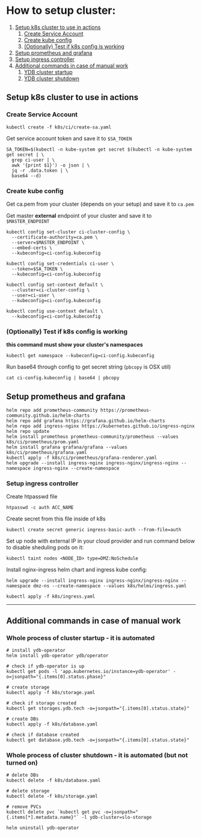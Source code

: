 # How to setup cluster:

1. [Setup k8s cluster to use in actions](#setup-k8s)
   1. [Create Service Account](#create-sa)
   2. [Create kube config](#create-k8s-conf)
   3. [(Optionally) Test if k8s config is working](#test-k8s-conf)
2. [Setup prometheus and grafana](#prom-grafana)
3. [Setup ingress controller](#setup-ingress)
4. [Additional commands in case of manual work](#manual)
   1. [YDB cluster startup](#manual-startup)
   2. [YDB cluster shutdown](#manual-shutdown)

<a name="setup-k8s"></a>

## Setup k8s cluster to use in actions

<a name="create-sa"></a>

### Create Service Account

`kubectl create -f k8s/ci/create-sa.yaml`

Get service account token and save it to `$SA_TOKEN`

```
SA_TOKEN=$(kubectl -n kube-system get secret $(kubectl -n kube-system get secret | \
  grep ci-user | \
  awk '{print $1}') -o json | \
  jq -r .data.token | \
  base64 --d)
```

<a name="create-k8s-conf"></a>

### Create kube config

Get ca.pem from your cluster (depends on your setup) and save it to `ca.pem`

Get master **external** endpoint of your cluster and save it to `$MASTER_ENDPOINT`

```
kubectl config set-cluster ci-cluster-config \
  --certificate-authority=ca.pem \
  --server=$MASTER_ENDPOINT \
  --embed-certs \
  --kubeconfig=ci-config.kubeconfig

kubectl config set-credentials ci-user \
  --token=$SA_TOKEN \
  --kubeconfig=ci-config.kubeconfig

kubectl config set-context default \
  --cluster=ci-cluster-config \
  --user=ci-user \
  --kubeconfig=ci-config.kubeconfig

kubectl config use-context default \
  --kubeconfig=ci-config.kubeconfig
```

<a name="test-k8s-conf"></a>

### (Optionally) Test if k8s config is working

**this command must show your cluster's namespaces**

```
kubectl get namespace --kubeconfig=ci-config.kubeconfig
```

Run base64 through config to get secret string (`pbcopy` is OSX util)

```
cat ci-config.kubeconfig | base64 | pbcopy
```

<a name="prom-grafana"></a>

## Setup prometheus and grafana

```
helm repo add prometheus-community https://prometheus-community.github.io/helm-charts
helm repo add grafana https://grafana.github.io/helm-charts
helm repo add ingress-nginx https://kubernetes.github.io/ingress-nginx
helm repo update
helm install prometheus prometheus-community/prometheus --values k8s/ci/prometheus/prom.yaml
helm install grafana grafana/grafana --values k8s/ci/prometheus/grafana.yaml
kubectl apply -f k8s/ci/prometheus/grafana-renderer.yaml
helm upgrade --install ingress-nginx ingress-nginx/ingress-nginx --namespace ingress-nginx --create-namespace
```

<a name="setup-ingress"></a>

### Setup ingress controller

Create htpasswd file

```
htpasswd -c auth ACC_NAME
```

Create secret from this file inside of k8s

```
kubectl create secret generic ingress-basic-auth --from-file=auth
```

Set up node with external IP in your cloud provider and run command below to disable sheduling pods on it:

```
kubectl taint nodes <NODE_ID> type=DMZ:NoSchedule
```

Install nginx-ingress helm chart and ingress kube config:

```
helm upgrade --install ingress-nginx ingress-nginx/ingress-nginx --namespace dmz-ns --create-namespace --values k8s/helms/ingress.yaml

kubectl apply -f k8s/ingress.yaml
```

<hr>

<a name="manual"></a>

## Additional commands in case of manual work

<a name="manual-startup"></a>

### Whole process of cluster startup - it is automated

```
# install ydb-operator
helm install ydb-operator ydb/operator

# check if ydb-operator is up
kubectl get pods -l 'app.kubernetes.io/instance=ydb-operator' -o=jsonpath="{.items[0].status.phase}"

# create storage
kubectl apply -f k8s/storage.yaml

# check if storage created
kubectl get storages.ydb.tech -o=jsonpath="{.items[0].status.state}"

# create DBs
kubectl apply -f k8s/database.yaml

# check if database created
kubectl get database.ydb.tech -o=jsonpath="{.items[0].status.state}"
```

<a name="manual-shutdown"></a>

### Whole process of cluster shutdown - it is automated (but not turned on)

```
# delete DBs
kubectl delete -f k8s/database.yaml

# delete storage
kubectl delete -f k8s/storage.yaml

# remove PVCs
kubectl delete pvc `kubectl get pvc -o=jsonpath="{.items[*].metadata.name}"` -l ydb-cluster=slo-storage

helm uninstall ydb-operator
```
